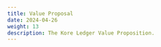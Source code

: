 ```yaml
---
title: Value Proposal
date: 2024-04-26
weight: 13
description: The Kore Ledger Value Proposition.
---
```

